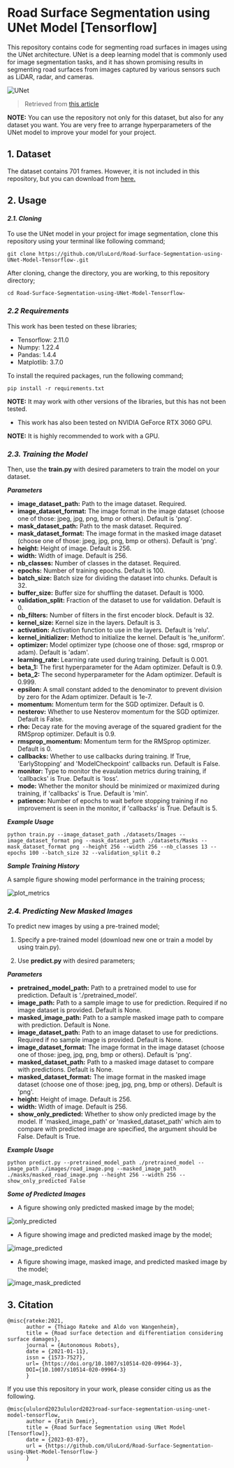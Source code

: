 # **Road Surface Segmentation using UNet Model [Tensorflow]**

This repository contains code for segmenting road surfaces in images using the UNet architecture. UNet is a deep learning model that is commonly used for image segmentation tasks, and it has shown promising results in segmenting road surfaces from images captured by various sensors such as LiDAR, radar, and cameras.

![UNet](https://user-images.githubusercontent.com/99184963/223558911-82c13536-5d6e-4c69-bc05-1a2ed65b33d4.png)
>Retrieved from [this article](https://arxiv.org/pdf/2004.10696v1.pdf) 

**NOTE:** You can use the repository not only for this dataset, but also for any dataset you want. You are very free to arrange hyperparameters of the UNet model to improve your model for your project.

## **1. Dataset**
The dataset contains 701 frames. However, it is not included in this repository, but you can download from [here.](https://lapix.ufsc.br/pesquisas/projeto-veiculo-autonomo/datasets/?lang=ent)

## **2. Usage**

#### *2.1. Cloning*
To use the UNet model in your project for image segmentation, clone this repository using your terminal like following command;

    git clone https://github.com/UluLord/Road-Surface-Segmentation-using-UNet-Model-Tensorflow-.git

After cloning, change the directory, you are working, to this repository directory;

    cd Road-Surface-Segmentation-using-UNet-Model-Tensorflow-

### *2.2 Requirements*

This work has been tested on these libraries;

* Tensorflow: 2.11.0
* Numpy: 1.22.4
* Pandas: 1.4.4
* Matplotlib: 3.7.0

To install the required packages, run the following command;

    pip install -r requirements.txt

**NOTE:** It may work with other versions of the libraries, but this has not been tested.

* This work has also been tested on NVIDIA GeForce RTX 3060 GPU.

**NOTE:** It is highly recommended to work with a GPU.

### *2.3. Training the Model*

Then, use the **train.py** with desired parameters to train the model on your dataset.

***Parameters***
  * **image_dataset_path:** Path to the image dataset. Required.
  * **image_dataset_format:** The image format in the image dataset (choose one of those: jpeg, jpg, png, bmp or others). Default is 'png'.
  * **mask_dataset_path:** Path to the mask dataset. Required.
  * **mask_dataset_format:** The image format in the masked image dataset (choose one of those: jpeg, jpg, png, bmp or others). Default is 'png'.
  * **height:** Height of image. Default is 256.
  * **width:** Width of image. Default is 256.
  * **nb_classes:** Number of classes in the dataset. Required.
  * **epochs:** Number of training epochs. Default is 100.
  * **batch_size:** Batch size for dividing the dataset into chunks. Default is 32.
  * **buffer_size:** Buffer size for shuffling the dataset. Default is 1000.
  * **validation_split:** Fraction of the dataset to use for validation. Default is 0.
  * **nb_filters:** Number of filters in the first encoder block. Default is 32.
  * **kernel_size:** Kernel size in the layers. Default is 3.
  * **activation:** Activation function to use in the layers. Default is 'relu'.
  * **kernel_initializer:** Method to initialize the kernel. Default is 'he_uniform'.
  * **optimizer:** Model optimizer type (choose one of those: sgd, rmsprop or adam). Default is 'adam'.
  * **learning_rate:** Learning rate used during training. Default is 0.001.
  * **beta_1:** The first hyperparameter for the Adam optimizer. Default is 0.9.
  * **beta_2:** The second hyperparameter for the Adam optimizer. Default is 0.999.
  * **epsilon:** A small constant added to the denominator to prevent division by zero for the Adam optimizer. Default is 1e-7.
  * **momentum:** Momentum term for the SGD optimizer. Default is 0.
  * **nesterov:** Whether to use Nesterov momentum for the SGD optimizer. Default is False.
  * **rho:** Decay rate for the moving average of the squared gradient for the RMSprop optimizer. Default is 0.9.
  * **rmsprop_momentum:** Momentum term for the RMSprop optimizer. Default is 0.
  * **callbacks:** Whether to use callbacks during training. If True, 'EarlyStopping' and 'ModelCheckpoint' callbacks run. Default is False.
  * **monitor:** Type to monitor the evaulation metrics during training, if 'callbacks' is True. Default is 'loss'.
  * **mode:** Whether the monitor should be minimized or maximized during training, if 'callbacks' is True. Default is 'min'. 
  * **patience:** Number of epochs to wait before stopping training if no improvement is seen in the monitor, if 'callbacks' is True. Default is 5.

***Example Usage***

    python train.py --image_dataset_path ./datasets/Images --image_dataset_format png --mask_dataset_path ./datasets/Masks --mask_dataset_format png --height 256 --width 256 --nb_classes 13 --epochs 100 --batch_size 32 --validation_split 0.2

***Sample Training History***

A sample figure showing model performance in the training process;

![plot_metrics](https://user-images.githubusercontent.com/99184963/223560057-65dbfb8c-5e47-4537-9cc8-3b84114b0bc1.png)

### *2.4. Predicting New Masked Images*

To predict new images by using a pre-trained model;

1. Specify a pre-trained model (download new one or train a model by using train.py).

2. Use **predict.py** with desired parameters;

***Parameters***  
  * **pretrained_model_path:** Path to a pretrained model to use for prediction. Default is ‘./pretrained_model’.
  * **image_path:** Path to a sample image to use for prediction. Required if no image dataset is provided. Default is None.
  * **masked_image_path:** Path to a sample masked image path to compare with prediction. Default is None.
  * **image_dataset_path:** Path to an image dataset to use for predictions. Required if no sample image is provided. Default is None.
  * **image_dataset_format:** The image format in the image dataset (choose one of those: jpeg, jpg, png, bmp or others). Default is 'png'.
  * **masked_dataset_path:** Path to a masked image dataset to compare with predictions. Default is None.
  * **masked_dataset_format:** The image format in the masked image dataset (choose one of those: jpeg, jpg, png, bmp or others). Default is 'png'.
  * **height:** Height of image. Default is 256.
  * **width:** Width of image. Default is 256.
  * **show_only_predicted:** Whether to show only predicted image by the model. If 'masked_image_path' or 'masked_dataset_path' which aim to compare with predicted image are specified, the argument should be False. Default is True.

***Example Usage***

    python predict.py --pretrained_model_path ./pretrained_model --image_path ./images/road_image.png --masked_image_path ./masks/masked_road_image.png --height 256 --width 256 --show_only_predicted False


***Some of Predicted Images***

* A figure showing only predicted masked image by the model;

![only_predicted](https://user-images.githubusercontent.com/99184963/223561277-a4da0cdd-cb9f-43a7-98f6-e20978408138.png)

* A figure showing image and predicted masked image by the model;

![image_predicted](https://user-images.githubusercontent.com/99184963/223561650-1d3b5748-9ce7-42b3-bd68-15d0e7383252.png)

* A figure showing image, masked image, and predicted masked image by the model;

![image_mask_predicted](https://user-images.githubusercontent.com/99184963/223561472-475ec59c-3743-4732-8a25-09ebeede3370.png)


## **3. Citation**

    @misc{rateke:2021,
	      author = {Thiago Rateke and Aldo von Wangenheim},
          title = {Road surface detection and differentiation considering surface damages},
	      journal = {Autonomous Robots},
	      date = {2021-01-11},
	      issn = {1573-7527},
	      url= {https://doi.org/10.1007/s10514-020-09964-3},
	      DOI={10.1007/s10514-020-09964-3}
          }

If you use this repository in your work, please consider citing us as the following.

    @misc{ululord2023ululord2023road-surface-segmentation-using-unet-model-tensorflow,
	      author = {Fatih Demir},
          title = {Road Surface Segmentation using UNet Model [Tensorflow]},
          date = {2023-03-07},
          url = {https://github.com/UluLord/Road-Surface-Segmentation-using-UNet-Model-Tensorflow-}
          }
